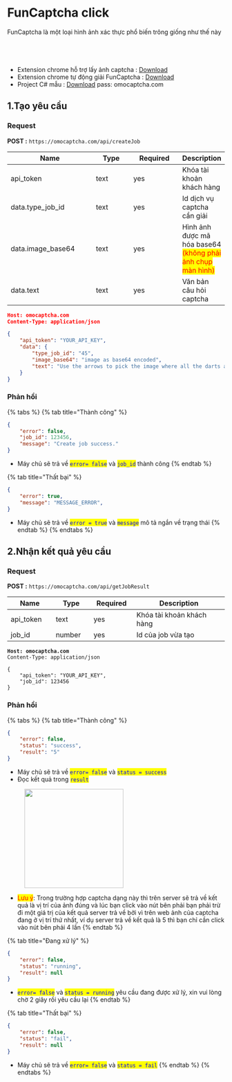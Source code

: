 # FunCaptcha click

FunCaptcha là một loại hình ảnh xác thực phổ biến trông giống như thế này

<div>

<figure><img src=".gitbook/assets/screenshot_1704458293.png" alt=""><figcaption></figcaption></figure>

 

<figure><img src=".gitbook/assets/screenshot_1704458322.png" alt=""><figcaption></figcaption></figure>

 

<figure><img src=".gitbook/assets/screenshot_1704458253.png" alt=""><figcaption></figcaption></figure>

 

<figure><img src=".gitbook/assets/screenshot_1704458229.png" alt=""><figcaption></figcaption></figure>

</div>

* Extension chrome hỗ trợ lấy ảnh captcha : [Download](https://drive.google.com/drive/folders/18XhnFFNIpCBKqIEZo3CFOndMwy\_z8Dbm?usp=drive\_link)
* Extension chrome tự động giải FunCaptcha : [Download](https://drive.google.com/file/d/1ZJykXT1VkocTSLiIHd\_aibYzrpmHE5u4/view?usp=drive\_link)
* Project C# mẫu : [Download](https://drive.google.com/file/d/1sp5OIOqSgY3X\_vSLcnS3EHQrcT5L8yp9/view?usp=drive\_link) pass: omocaptcha.com

## 1.Tạo yêu cầu

### Request

**POST :** `https://omocaptcha.com/api/createJob`

<table><thead><tr><th width="199">Name</th><th width="88">Type</th><th width="112">Required</th><th>Description</th></tr></thead><tbody><tr><td>api_token</td><td>text</td><td>yes</td><td>Khóa tài khoản khách hàng</td></tr><tr><td>data.type_job_id</td><td>text</td><td>yes</td><td>Id dịch vụ captcha cần giải</td></tr><tr><td>data.image_base64</td><td>text</td><td>yes</td><td>Hình ảnh được mã hóa base64 <mark style="color:red;">(không phải ảnh chụp màn hình)</mark><img src=".gitbook/assets/image (1).jpg" alt=""></td></tr><tr><td>data.text</td><td>text</td><td>yes</td><td>Văn bản câu hỏi captcha<img src=".gitbook/assets/screenshot_1704458293 (1).png" alt="" data-size="original"></td></tr></tbody></table>

```json
Host: omocaptcha.com
Content-Type: application/json

{
	"api_token": "YOUR_API_KEY",
	"data": {
		"type_job_id": "45",
		"image_base64": "image as base64 encoded",
		"text": "Use the arrows to pick the image where all the darts add up to the number in the left image"
	}
}
```

### Phản hồi

{% tabs %}
{% tab title="Thành công" %}
```json
{
	"error": false,
	"job_id": 123456,
	"message": "Create job success."
}
```

* Máy chủ sẽ trả về <mark style="color:blue;">`error= false`</mark> và <mark style="color:blue;">`job_id`</mark> thành công
{% endtab %}

{% tab title="Thất bại" %}
```json
{
	"error": true,
	"message": "MESSAGE_ERROR",
}
```

* Máy chủ sẽ trả về <mark style="color:blue;">`error = true`</mark> và <mark style="color:blue;">`message`</mark> mô tả ngắn về trạng thái
{% endtab %}
{% endtabs %}

## 2.Nhận kết quả yêu cầu

### Request

**POST :** `https://omocaptcha.com/api/getJobResult`

<table><thead><tr><th width="122">Name</th><th width="99">Type</th><th width="111"> Required</th><th width="412">Description</th></tr></thead><tbody><tr><td>api_token</td><td>text</td><td>yes</td><td>Khóa tài khoản khách hàng</td></tr><tr><td>job_id</td><td>number</td><td>yes</td><td>Id của job vừa tạo</td></tr></tbody></table>

<pre class="language-json"><code class="lang-json"><strong>Host: omocaptcha.com
</strong>Content-Type: application/json

{
	"api_token": "YOUR_API_KEY",
	"job_id": 123456
}
</code></pre>

### Phản hồi

{% tabs %}
{% tab title="Thành công" %}
```json
{
	"error": false,
	"status": "success",
	"result": "5"
}
```

* Máy chủ sẽ trả về <mark style="color:blue;">`error= false`</mark> và <mark style="color:blue;">`status = success`</mark>
* Đọc kết quả trong <mark style="color:blue;">`result`</mark>

<figure><img src=".gitbook/assets/screenshot_1704458322 (3).png" alt="" width="229"><figcaption></figcaption></figure>

* <mark style="color:red;">Lưu ý</mark>: Trong trường hợp captcha dạng này thì trên server sẽ trả về kết quả là vị trí của ảnh đúng và lúc bạn click vào nút bên phải bạn phải trừ đi một giá trị của kết quả server trả về bởi vì trên web ảnh của captcha đang ở vị trí thứ nhất, ví dụ server trả về kết quả là 5 thì bạn chỉ cần click vào nút bên phải 4 lần
{% endtab %}

{% tab title="Đang xử lý" %}
```json
{
	"error": false,
	"status": "running",
	"result": null
}
```

* <mark style="color:blue;">`error= false`</mark> và <mark style="color:blue;">`status = running`</mark> yêu cầu đang được xử lý, xin vui lòng chờ 2 giây rồi yêu cầu lại
{% endtab %}

{% tab title="Thất bại" %}
```json
{
	"error": false,
	"status": "fail",
	"result": null
}
```

* Máy chủ sẽ trả về <mark style="color:blue;">`error= false`</mark> và <mark style="color:blue;">`status = fail`</mark>
{% endtab %}
{% endtabs %}

